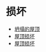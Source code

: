 # 损坏  
- [坍塌的屋顶](Dmg_RoofCollapsed.md)  
- [屋顶损坏](Dmg_RaftDamage.md)  
- [屋顶损坏](Dmg_RoofDamage.md)  
